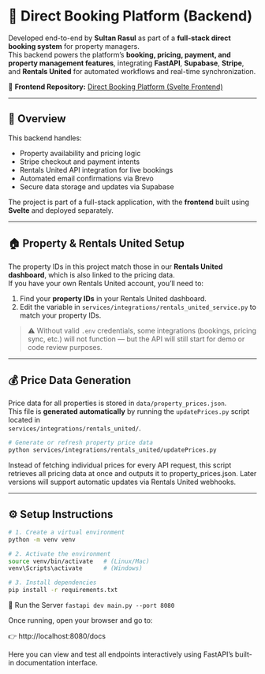 # 🏡 Direct Booking Platform (Backend)

Developed end-to-end by **Sultan Rasul** as part of a **full-stack direct booking system** for property managers.  
This backend powers the platform’s **booking, pricing, payment, and property management features**, integrating **FastAPI**, **Supabase**, **Stripe**, and **Rentals United** for automated workflows and real-time synchronization.

🔗 **Frontend Repository:** [Direct Booking Platform (Svelte Frontend)](https://github.com/sultanrasul/rosedene-svelte-1.0)

---

## 🧠 Overview

This backend handles:
- Property availability and pricing logic  
- Stripe checkout and payment intents  
- Rentals United API integration for live bookings  
- Automated email confirmations via Brevo  
- Secure data storage and updates via Supabase  

The project is part of a full-stack application, with the **frontend** built using **Svelte** and deployed separately.

---

## 🏠 Property & Rentals United Setup

The property IDs in this project match those in our **Rentals United dashboard**, which is also linked to the pricing data.  
If you have your own Rentals United account, you’ll need to:

1. Find your **property IDs** in your Rentals United dashboard.  
2. Edit the variable in `services/integrations/rentals_united_service.py` to match your property IDs.  

> ⚠️ Without valid `.env` credentials, some integrations (bookings, pricing sync, etc.) will not function — but the API will still start for demo or code review purposes.

---

## 💰 Price Data Generation

Price data for all properties is stored in `data/property_prices.json`.  
This file is **generated automatically** by running the `updatePrices.py` script located in  
`services/integrations/rentals_united/`.

```bash
# Generate or refresh property price data
python services/integrations/rentals_united/updatePrices.py
```
Instead of fetching individual prices for every API request, this script retrieves all pricing data at once and outputs it to property_prices.json.
Later versions will support automatic updates via Rentals United webhooks.

---

## ⚙️ Setup Instructions

```bash
# 1. Create a virtual environment
python -m venv venv

# 2. Activate the environment
source venv/bin/activate   # (Linux/Mac)
venv\Scripts\activate      # (Windows)

# 3. Install dependencies
pip install -r requirements.txt
```

🚀 Run the Server
`fastapi dev main.py --port 8080`


Once running, open your browser and go to:

👉 http://localhost:8080/docs

Here you can view and test all endpoints interactively using FastAPI’s built-in documentation interface.
